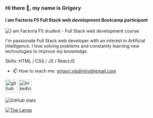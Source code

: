 ### Hi there 👋, my name is Grigory
#### I am Factoría F5 Full Stack web development Bootcamp participant
![I am Factoría F5 student - Full Stack web development course](https://media.licdn.com/dms/image/v2/D5612AQEtml-fhwGpTQ/article-cover_image-shrink_720_1280/article-cover_image-shrink_720_1280/0/1701939855578?e=1741824000&v=beta&t=AbYq1r_xSn-EFExyAJgTvzIGn85wq_vEX3rn2xmVqMs)

I'm passionate Full Stack web developer with an interest in Artificial Intelligence. I love solving problems and constantly learning new technologies to improve my knowledge.

Skills: HTML / CSS / JS / ReactJS

- 📫 How to reach me: grigori.vladimiro@gmail.com 


[<img src='https://cdn.jsdelivr.net/npm/simple-icons@3.0.1/icons/github.svg' alt='github' height='40'>](https://github.com/Grigory-Vladimiro)  [<img src='https://cdn.jsdelivr.net/npm/simple-icons@3.0.1/icons/linkedin.svg' alt='linkedin' height='40'>](https://www.linkedin.com/in/grigoryvladimiro/)  

![GitHub stats](https://github-readme-stats.vercel.app/api?username=Grigory-Vladimiro&show_icons=true&count_private=true)

[![Top Langs](https://github-readme-stats.vercel.app/api/top-langs/?username=Grigory-Vladimiro)](https://github.com/anuraghazra/github-readme-stats)


